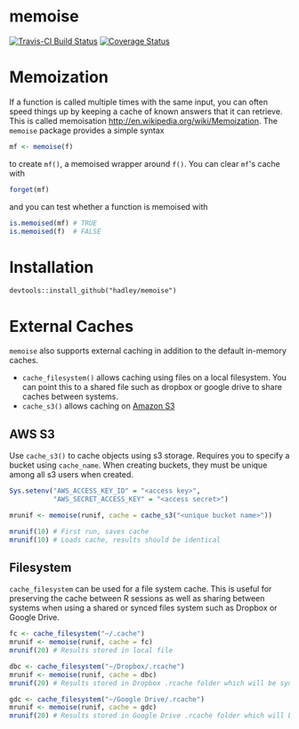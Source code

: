 # memoise
[![Travis-CI Build Status](https://travis-ci.org/hadley/memoise.svg?branch=master)](https://travis-ci.org/hadley/memoise) [![Coverage Status](https://img.shields.io/codecov/c/github/hadley/memoise/master.svg)](https://codecov.io/github/hadley/memoise?branch=master)

# Memoization

If a function is called multiple times with the same input, you can
often speed things up by keeping a cache of known answers that it can
retrieve. This is called memoisation <http://en.wikipedia.org/wiki/Memoization>.
The `memoise` package provides a simple syntax

```r
mf <- memoise(f)
```

to create `mf()`, a memoised wrapper around `f()`. You can clear `mf`'s
cache with

```r
forget(mf)
```

and you can test whether a function is memoised with

```r
is.memoised(mf) # TRUE
is.memoised(f)  # FALSE
```

# Installation

```
devtools::install_github("hadley/memoise")
```

# External Caches

`memoise` also supports external caching in addition to the default in-memory caches.

* `cache_filesystem()` allows caching using files on a local filesystem. You
  can point this to a shared file such as dropbox or google drive to share
  caches between systems.
* `cache_s3()` allows caching on [Amazon S3](https://aws.amazon.com/s3/)


## AWS S3

Use `cache_s3()` to cache objects using s3 storage. Requires you to specify
a bucket using `cache_name`. When creating buckets, they must be unique among
all s3 users when created.

```r
Sys.setenv("AWS_ACCESS_KEY_ID" = "<access key>",
           "AWS_SECRET_ACCESS_KEY" = "<access secret>")

mrunif <- memoise(runif, cache = cache_s3("<unique bucket name>"))

mrunif(10) # First run, saves cache
mrunif(10) # Loads cache, results should be identical

```

## Filesystem

`cache_filesystem` can be used for a file system cache. This is useful for
preserving the cache between R sessions as well as sharing between systems
when using a shared or synced files system such as Dropbox or Google Drive.

```r
fc <- cache_filesystem("~/.cache")
mrunif <- memoise(runif, cache = fc)
mrunif(20) # Results stored in local file

dbc <- cache_filesystem("~/Dropbox/.rcache")
mrunif <- memoise(runif, cache = dbc)
mrunif(20) # Results stored in Dropbox .rcache folder which will be synced between computers.

gdc <- cache_filesystem("~/Google Drive/.rcache")
mrunif <- memoise(runif, cache = gdc)
mrunif(20) # Results stored in Google Drive .rcache folder which will be synced between computers.
```
